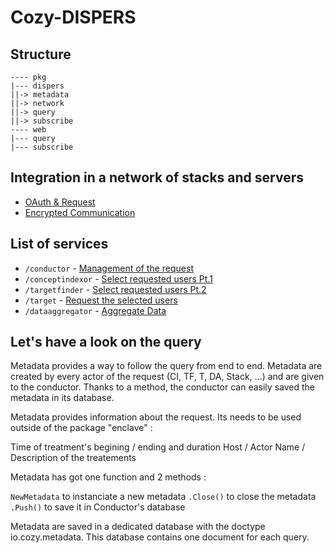 
# Cozy-DISPERS

## Structure

```
---- pkg
|--- dispers
||-> metadata
||-> network
||-> query
||-> subscribe
---- web
|--- query
|--- subscribe
```

## Integration in a network of stacks and servers

- [OAuth & Request](stack.md)
- [Encrypted Communication]()

## List of services

- `/conductor` - [Management of the request](conductor.md)
- `/conceptindexor` - [Select requested users Pt.1](concept-indexor.md)
- `/targetfinder` - [Select requested users Pt.2](target-finder.md)
- `/target` - [Request the selected users](target.md)
- `/dataaggregator` - [Aggregate Data](data-aggregator.md)

## Let's have a look on the query

Metadata provides a way to follow the query from end to end. Metadata are created by every actor of the request (CI, TF, T, DA, Stack, ...) and are given to the conductor. Thanks to a method, the conductor can easily saved the metadata in its database.

Metadata provides information about the request. Its needs to be used outside of the package "enclave" :

Time of treatment's begining / ending and duration
Host / Actor
Name / Description of the treatements

Metadata has got one function and 2 methods :

`NewMetadata` to instanciate a new metadata
`.Close()` to close the metadata
`.Push()` to save it in Conductor's database

Metadata are saved in a dedicated database with the doctype io.cozy.metadata. This database contains one document for each query.
